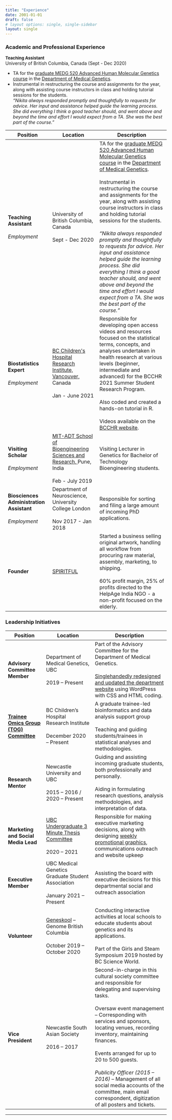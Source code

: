 ```yaml
---
title: "Experience"
date: 2001-01-01
draft: false
# layout options: single, single-sidebar
layout: single
---  
```


### Academic and Professional Experience  

 <font size="2"> **Teaching Assistant** </font>     
University of British Columbia, Canada (Sept - Dec 2020)   
- TA for the [graduate MEDG 520 Advanced Human Molecular Genetics course](https://med-fom-medgen.sites.olt.ubc.ca/files/2020/10/MEDG520-syllabus-2020W-Final-1.pdf) in the [Department of Medical Genetics](https://medgen.med.ubc.ca/).  
- Instrumental in restructuring the course and assignments for the year, along with assisting course instructors in class and holding tutorial sessions for the students.  
*“Nikita always responded promptly and thoughtfully to requests for advice. Her input and assistance helped guide the learning process. She did everything I think a good teacher should, and went above and beyond the time and effort I would expect from a TA. She was the best part of the course.”*

| Position | Location | Description |  
| -- | --- | --- |  
| **Teaching Assistant** <br><br> *Employment* | University of British Columbia, Canada <br><br> Sept - Dec 2020 | TA for the [graduate MEDG 520 Advanced Human Molecular Genetics course](https://med-fom-medgen.sites.olt.ubc.ca/files/2020/10/MEDG520-syllabus-2020W-Final-1.pdf) in the [Department of Medical Genetics](https://medgen.med.ubc.ca/). <br><br> Instrumental in restructuring the course and assignments for the year, along with assisting course instructors in class and holding tutorial sessions for the students.  <br><br>  *“Nikita always responded promptly and thoughtfully to requests for advice. Her input and assistance helped guide the learning process. She did everything I think a good teacher should, and went above and beyond the time and effort I would expect from a TA. She was the best part of the course.”* |  
| **Biostatistics Expert**  <br><br> *Employment* | [BC Children's Hospital Research Institute, Vancouver,](https://www.bcchr.ca) Canada <br><br> Jan - June 2021 |  Responsible for developing open access videos and resources focused on the statistical terms, concepts, and analyses undertaken in health research at various levels (beginner, intermediate and advanced) for the BCCHR 2021 Summer Student Research Program. <br><br> Also coded and created a hands-on tutorial in R. <br><br> Videos available on the [BCCHR website](https://bcchr.ca/summerprogram/statistical-videos). |  
| **Visiting Scholar** <br><br> *Employment* | [MIT-ADT School of Bioengineering Sciences and Research, ](https://www.mitbio.edu.in/) Pune, India <br><br> Feb - July 2019 | Visiting Lecturer in Genetics for Bachelor of Technology Bioengineering students. |  
| **Biosciences Administration Assistant**  <br><br> *Employment* | Department of Neuroscience, University College London <br><br>  Nov 2017 - Jan 2018 | Responsible for sorting and filing a large amount of incoming PhD applications. |  
| **Founder** | [SPIRITFUL](https://www.instagram.com/thespiritfulshop/)  | Started a business selling original artwork, handling all workflow from procuring raw material, assembly, marketing, to shipping. <br><br> 60% profit margin, 25% of profits directed to the HelpAge India NGO - a non-profit focused on the elderly. |

### Leadership Initiatives

| Position | Location | Description |  
| --- | --- | --- |  
| **Advisory Committee Member**  | Department of Medical Genetics, UBC <br> <br> 2019 – Present | Part of the Advisory Committee for the Department of Medical Genetics. <br> <br> [Singlehandedly redesigned and updated the department website](https://medgen.med.ubc.ca/) using WordPress with CSS and HTML coding. |  
| **[Trainee Omics Group (TOG) Committee](https://bcchr.ca/tog)** | BC Children’s Hospital Research Institute <br> <br> December 2020 – Present | A graduate trainee-led bioinformatics and data analysis support group <br> <br> Teaching and guiding students/trainees in statistical analyses and methodologies.  |  
|**Research Mentor** | Newcastle University and UBC <br> <br> 2015 – 2016 / 2020 – Present | Guiding and assisting incoming graduate students, both professionally and personally. <br> <br> Aiding in formulating research questions, analysis methodologies, and interpretation of data. |  
|**Marketing and Social Media Lead** |[UBC Undergraduate 3 Minute Thesis Committee](http://3mt.ca/)  <br> <br>  2020 – 2021 | Responsible for making executive marketing decisions, along with designing [weekly promotional graphics](https://twitter.com/ubc3mt/status/1359683538581401606/photo/1), communications outreach and website upkeep |  
|**Executive Member** |UBC Medical Genetics Graduate Student Association <br> <br> January 2021 – Present | Assisting the board with executive decisions for this departmental social and outreach association |  
| **Volunteer** | [Geneskool](https://www.genomebc.ca/education/what-is-geneskool/) – Genome British Columbia  <br> <br>  October 2019 – October 2020 |Conducting interactive activities at local schools to educate students about genetics and its applications.  <br> <br> Part of the Girls and Steam Symposium 2019 hosted by BC Science World. |  
| **Vice President** | Newcastle South Asian Society  <br> <br> 2016 – 2017 | Second-in-charge in this cultural society committee and responsible for delegating and supervising tasks.  <br> <br>  Oversaw event management – Corresponding with services and sponsors, locating venues, recording inventory, maintaining finances.  <br> <br>  Events arranged for up to 20 to 500 guests.  <br> <br>  *Publicity Officer (2015 – 2016)* – Management of all social media accounts of the committee, main email correspondent, digitization of all posters and tickets. |


***


